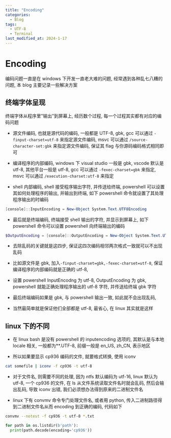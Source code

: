 ```yaml
---
title: "Encoding"
categories:
  - Blog
tags:
  - UTF-8
  - Terminal
last_modified_at: 2024-1-17
---
```


# Encoding

编码问题一直是在 windows 下开发一直老大难的问题, 经常遇到各种乱七八糟的问题, 本 blog 主要记录一些解决方案

## 终端字体呈现

终端字体从程序里"输出"到屏幕上, 经历数个过程, 每一个过程其实都有对应的编码问题

- 源文件编码, 也就是源代码的编码, 一般都是 UTF-8, gbk, gcc 可以通过 `-finput-charset=utf-8` 来指定源文件编码, msvc 可以通过 `/source-character-set:gbk` 来指定源文件编码, 保证其 flag 与你源码编码格式相同即可

- 编译程序的内部编码, windows 下 visual studio 一般是 gbk, vscode 默认是 utf-8, 其他平台一般是 utf-8, gcc 可以通过 `-fexec-charset=gbk` 来指定, msvc 可以通过 `/execution-charset:utf-8` 来指定

- shell 内部编码, shell 接受程序输出字符, 并传送给终端, powershell 可以设置其如何处理程序的输出, 并输出到终端, 如下 powershell 命令就设置了其处理程序输出的时编码

```powershell
[console]::InputEncoding = New-Object System.Text.UTF8Encoding
```

- 最后就是终端编码, 终端接受 shell 输出的字符, 并显示到屏幕上, 如下 powershell 命令可以设置 powershell 向终端输出的编码

```powershell
$OutputEncoding = [console]::OutputEncoding = New-Object System.Text.UTF8Encoding
```

- 去除乱码的关键就是这四步, 保证这四次编码相邻两次格式一致就可以不出现乱码

- 比如源文件是 gbk, 加入`-finput-charset=gbk,-fexec-charset=utf-8`, 保证编译程序的内部编码就是正确的 utf-8,

- 设置 powershell InputEncodng 为 utf-8, OutputEncoding 为 gbk, powershell 就能正确处理程序输出的 utf-8 字符, 并传送给终端 gbk 字符

- 最后终端编码如果是 gbk, 与 powershell 输出一致, 如此就不会出现乱码,

- 当然最简单就是保证他们全部都是 utf-8, 最省心, 在 linux 其实就是这样

## linux 下的不同

- 在 linux bash 是没有 powershell 的 inputencoding 选项的, 其默认是与本地 locale 相关, 一般都为\*\*.UTF-8, 前缀一般是 en_US, zh_CN, 表示地区

- 所以如果要显示 cp936 编码的文件, 就要格式转换, 使用 iconv

```bash
cat somefile | iconv -f cp936 -t utf-8
```

- 对于文件名, 则需要不同的处理, 因为 ntfs 默认编码为 utf-16, linux 默认为 utf-8, 一个 cp936 的文件, 在 ls 从文件系统读取文件名时就会乱码, 然后会输出乱码, 导致 iconv 出错, 我们必须想办法得到原来的二进制文件名

- linux 下有 convmv 命令专门处理文件名, 或者用 python, 传入二进制路径得到二进制文件名从而 encoding 到正确的编码, 代码如下

```bash
convmv --notest -f cp936 -t utf-8 *.txt
```

```python
for path in os.listdir(b'path'):
  print(path.decode(encoding='cp936'))
```
